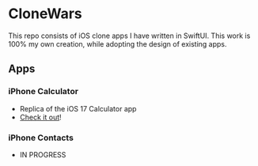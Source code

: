 # CloneWars

This repo consists of iOS clone apps I have written in SwiftUI. This work is 100% my own creation, while adopting the design of existing apps.

## Apps

### iPhone Calculator

- Replica of the iOS 17 Calculator app
- [Check it out](https://github.com/jeffSweeney/CloneWars/tree/master/CalculatorClone)!

### iPhone Contacts

- IN PROGRESS
